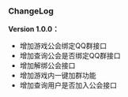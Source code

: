 ### ChangeLog

**Version 1.0.0：**
- 增加游戏公会绑定QQ群接口
- 增加查询公会是否绑定QQ群接口
- 增加解绑公会接口
- 增加游戏内一键加群功能
- 增加查询用户是否加入公会接口